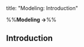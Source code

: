 <frontmatter>
title: "Modeling: Introduction"
</frontmatter>

<link rel="stylesheet" href="{{baseUrl}}/css/textbook.css">

<div class="website-content">

%%**Modeling →**%%

## Introduction

<div id="main">

<include src="what/embed.md" />
<include src="how/embed.md" />
<include src="umlModels/embed.md" />

</div>

</div>
